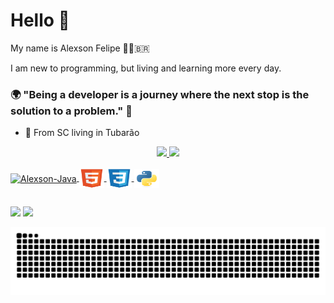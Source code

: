 # Hello 👋

My name is Alexson Felipe 🧙🏼‍🇧🇷

I am new to programming, but living and learning more every day.

### 🌍 "Being a developer is a journey where the next stop is the solution to a problem." 🧠 ###

- 📍 From SC living in Tubarão

<div align="center">
  <a href="https://github.com/Alexson-Felipe">
  <img height="150em" src="https://github-readme-stats.vercel.app/api?username=Alexson-Felipe&show_icons=true&theme=dracula&include_all_commits=true&count_private=true"/>
  <img height="140em" src="https://github-readme-stats.vercel.app/api/top-langs/?username=Alexson-Felipe&layout=compact&langs_count=7&theme=dracula"/>
</div>
  
 <div style="display: inline_block"><br>
  <img align="center" alt="Alexson-Java" height="30" width="40" src="https://cdn.jsdelivr.net/gh/devicons/devicon/icons/java/java-original.svg">
  <img align="center" alt="Alexson-HTML" height="30" width="40" src="https://raw.githubusercontent.com/devicons/devicon/master/icons/html5/html5-original.svg">
  <img align="center" alt="Alexson-CSS" height="30" width="40" src="https://raw.githubusercontent.com/devicons/devicon/master/icons/css3/css3-original.svg">
  <img align="center" alt="Alexson-Python" height="30" width="40" src="https://raw.githubusercontent.com/devicons/devicon/master/icons/python/python-original.svg">
</div>
  
  ##
  
  <div>
  <a href="https://instagram.com/alexson_felipe" target="_blank"><img src="https://img.shields.io/badge/-Instagram-%23E4405F?style=for-the-badge&logo=instagram&logoColor=white" target="_blank"></a>
  <a href="https://www.linkedin.com/in/alexson-felipe/" target="_blank"><img src="https://img.shields.io/badge/-LinkedIn-%230077B5?style=for-the-badge&logo=linkedin&logoColor=white" target="_blank"></a> 
  </div> 
  
  ![Snake animation](https://github.com/Alexson-Felipe/Alexson-Felipe/blob/output/github-contribution-grid-snake.svg)
